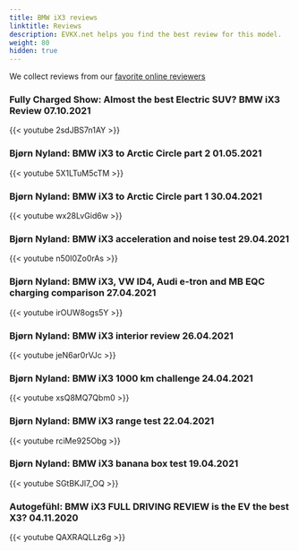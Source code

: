 ```yaml
---
title: BMW iX3 reviews
linktitle: Reviews
description: EVKX.net helps you find the best review for this model. 
weight: 80
hidden: true
---
```

<object type="image/svg+xml" data="../modelnavigation.svg"></object>
We collect reviews from our [favorite online reviewers](/guides/evreviewers/)

### Fully Charged Show: Almost the best Electric SUV? BMW iX3 Review 07.10.2021

{{< youtube 2sdJBS7n1AY >}}

### Bjørn Nyland: BMW iX3 to Arctic Circle part 2 01.05.2021

{{< youtube 5X1LTuM5cTM >}}

### Bjørn Nyland: BMW iX3 to Arctic Circle part 1 30.04.2021

{{< youtube wx28LvGid6w >}}

### Bjørn Nyland: BMW iX3 acceleration and noise test 29.04.2021

{{< youtube n50I0Zo0rAs >}}

### Bjørn Nyland: BMW iX3, VW ID4, Audi e-tron and MB EQC charging comparison 27.04.2021

{{< youtube irOUW8ogs5Y >}}

### Bjørn Nyland: BMW iX3 interior review 26.04.2021

{{< youtube jeN6ar0rVJc >}}

### Bjørn Nyland: BMW iX3 1000 km challenge 24.04.2021

{{< youtube xsQ8MQ7Qbm0 >}}

### Bjørn Nyland: BMW iX3 range test 22.04.2021

{{< youtube rciMe925Obg >}}

### Bjørn Nyland: BMW iX3 banana box test 19.04.2021

{{< youtube SGtBKJl7_OQ >}}

### Autogefühl: BMW iX3 FULL DRIVING REVIEW is the EV the best X3? 04.11.2020

{{< youtube QAXRAQLLz6g >}}

